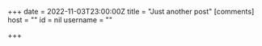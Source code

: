 +++
date = 2022-11-03T23:00:00Z
title = "Just another post"
[comments]
host = ""
id = nil
username = ""

+++
